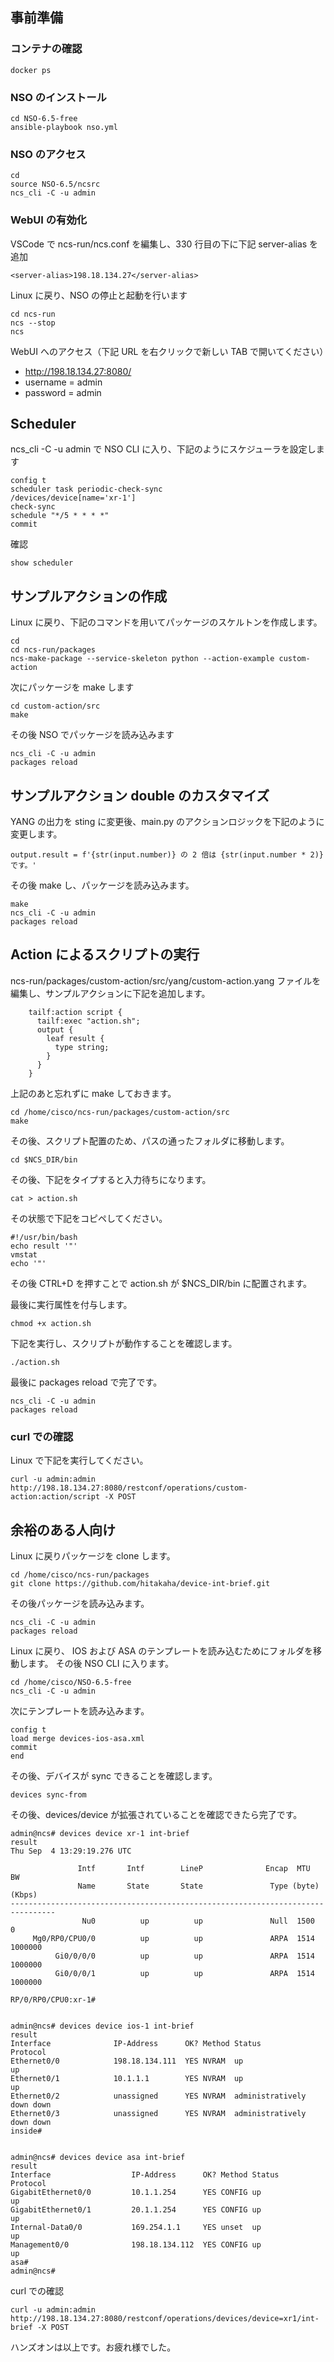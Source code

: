 ## 事前準備
### コンテナの確認

```
docker ps
```

### NSO のインストール

```
cd NSO-6.5-free
ansible-playbook nso.yml
```

### NSO のアクセス

```
cd
source NSO-6.5/ncsrc
ncs_cli -C -u admin
```

### WebUI の有効化

VSCode で ncs-run/ncs.conf を編集し、330 行目の下に下記 server-alias を追加

```
<server-alias>198.18.134.27</server-alias>
```

Linux に戻り、NSO の停止と起動を行います

```
cd ncs-run
ncs --stop
ncs
```

WebUI へのアクセス（下記 URL を右クリックで新しい TAB で開いてください）
- http://198.18.134.27:8080/
- username = admin
- password = admin


## Scheduler

ncs_cli -C -u admin で NSO CLI に入り、下記のようにスケジューラを設定します

```
config t
scheduler task periodic-check-sync
/devices/device[name='xr-1']
check-sync
schedule "*/5 * * * *"
commit
```

確認

```
show scheduler
```

## サンプルアクションの作成

Linux に戻り、下記のコマンドを用いてパッケージのスケルトンを作成します。

```
cd
cd ncs-run/packages
ncs-make-package --service-skeleton python --action-example custom-action
```

次にパッケージを make します

```
cd custom-action/src
make
```

その後 NSO でパッケージを読み込みます

```
ncs_cli -C -u admin
packages reload
```

## サンプルアクション double のカスタマイズ

YANG の出力を sting に変更後、main.py のアクションロジックを下記のように変更します。

```
output.result = f'{str(input.number)} の 2 倍は {str(input.number * 2)} です。'
```

その後 make し、パッケージを読み込みます。

```
make
ncs_cli -C -u admin
packages reload
```

## Action によるスクリプトの実行

ncs-run/packages/custom-action/src/yang/custom-action.yang ファイルを編集し、サンプルアクションに下記を追加します。

```
    tailf:action script {
      tailf:exec "action.sh";
      output {
        leaf result {
          type string;
        }
      }
    }
```

上記のあと忘れずに make しておきます。

```
cd /home/cisco/ncs-run/packages/custom-action/src
make
```

その後、スクリプト配置のため、パスの通ったフォルダに移動します。

```
cd $NCS_DIR/bin
```

その後、下記をタイプすると入力待ちになります。

```
cat > action.sh
```

その状態で下記をコピペしてください。

```
#!/usr/bin/bash
echo result '"'
vmstat
echo '"'

```

その後 CTRL+D を押すことで action.sh が $NCS_DIR/bin に配置されます。

最後に実行属性を付与します。

```
chmod +x action.sh
```

下記を実行し、スクリプトが動作することを確認します。

```
./action.sh
```

最後に packages reload で完了です。

```
ncs_cli -C -u admin
packages reload
```


### curl での確認

Linux で下記を実行してください。

```
curl -u admin:admin http://198.18.134.27:8080/restconf/operations/custom-action:action/script -X POST
```

## 余裕のある人向け

Linux に戻りパッケージを clone します。

```
cd /home/cisco/ncs-run/packages
git clone https://github.com/hitakaha/device-int-brief.git
```

その後パッケージを読み込みます。

```
ncs_cli -C -u admin
packages reload
```


Linux に戻り、 IOS および ASA のテンプレートを読み込むためにフォルダを移動します。
その後 NSO CLI に入ります。

```
cd /home/cisco/NSO-6.5-free
ncs_cli -C -u admin
```

次にテンプレートを読み込みます。

```
config t
load merge devices-ios-asa.xml
commit
end
```

その後、デバイスが sync できることを確認します。

```
devices sync-from
```

その後、devices/device が拡張されていることを確認できたら完了です。

```
admin@ncs# devices device xr-1 int-brief             
result 
Thu Sep  4 13:29:19.276 UTC

               Intf       Intf        LineP              Encap  MTU        BW
               Name       State       State               Type (byte)    (Kbps)
--------------------------------------------------------------------------------
                Nu0          up          up               Null  1500          0
     Mg0/RP0/CPU0/0          up          up               ARPA  1514    1000000
          Gi0/0/0/0          up          up               ARPA  1514    1000000
          Gi0/0/0/1          up          up               ARPA  1514    1000000

RP/0/RP0/CPU0:xr-1#


admin@ncs# devices device ios-1 int-brief 
result 
Interface              IP-Address      OK? Method Status                Protocol
Ethernet0/0            198.18.134.111  YES NVRAM  up                    up      
Ethernet0/1            10.1.1.1        YES NVRAM  up                    up      
Ethernet0/2            unassigned      YES NVRAM  administratively down down    
Ethernet0/3            unassigned      YES NVRAM  administratively down down    
inside#


admin@ncs# devices device asa int-brief  
result 
Interface                  IP-Address      OK? Method Status                Protocol
GigabitEthernet0/0         10.1.1.254      YES CONFIG up                    up  
GigabitEthernet0/1         20.1.1.254      YES CONFIG up                    up  
Internal-Data0/0           169.254.1.1     YES unset  up                    up  
Management0/0              198.18.134.112  YES CONFIG up                    up  
asa# 
admin@ncs# 
```

curl での確認

```
curl -u admin:admin http://198.18.134.27:8080/restconf/operations/devices/device=xr1/int-brief -X POST
```

ハンズオンは以上です。お疲れ様でした。





